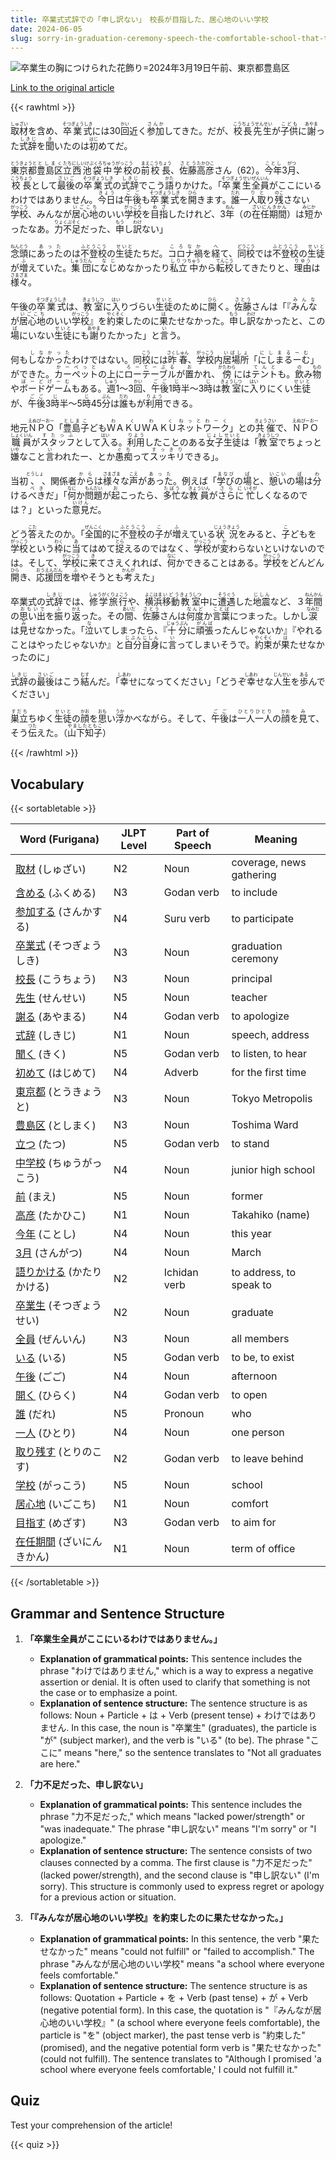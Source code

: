 ```yaml
---
title: 卒業式式辞での「申し訳ない」　校長が目指した、居心地のいい学校
date: 2024-06-05
slug: sorry-in-graduation-ceremony-speech-the-comfortable-school-that-the-principal-aimed-for
---
```


![卒業生の胸につけられた花飾り=2024年3月19日午前、東京都豊島区](https://www.asahicom.jp/imgopt/img/88f1b64ed4/comm_L/AS20240604004282.jpg "卒業生の胸につけられた花飾り=2024年3月19日午前、東京都豊島区")

[Link to the original article](https://asahi.com/articles/ASS644G0QS64ULLI001M.html?iref=comtop_7_07)

{{< rawhtml >}}
<p><ruby>取材<rt>しゅざい</rt></ruby>を含め、<ruby>卒業式<rt>そつぎょうしき</rt></ruby>には30<ruby>回<rt>かい</rt></ruby>近く<ruby>参加<rt>さんか</rt></ruby>してきた。だが、<ruby>校長先生<rt>こうちょうせんせい</rt></ruby>が<ruby>子供<rt>こども</rt></ruby>に<ruby>謝<rt>あやま</rt></ruby>った<ruby>式辞<rt>しきじ</rt></ruby>を<ruby>聞<rt>き</rt></ruby>いたのは<ruby>初<rt>はじ</rt></ruby>めてだ。</p>

<p><ruby>東京都<rt>とうきょうと</rt></ruby><ruby>豊島区<rt>としまく</rt></ruby><ruby>立<rt>たち</rt></ruby><ruby>西池袋<rt>にしいけぶくろ</rt></ruby><ruby>中学校<rt>ちゅうがっこう</rt></ruby>の<ruby>前<rt>まえ</rt></ruby><ruby>校長<rt>こうちょう</rt></ruby>、<ruby>佐藤<rt>さとう</rt></ruby><ruby>高彦<rt>たかひこ</rt></ruby>さん（62）。<ruby>今年<rt>ことし</rt></ruby>3<ruby>月<rt>がつ</rt></ruby>、<ruby>校長<rt>こうちょう</rt></ruby>として<ruby>最後<rt>さいご</rt></ruby>の<ruby>卒業式<rt>そつぎょうしき</rt></ruby>の<ruby>式辞<rt>しきじ</rt></ruby>でこう<ruby>語<rt>かた</rt></ruby>りかけた。「<ruby>卒業生<rt>そつぎょうせい</rt></ruby><ruby>全員<rt>ぜんいん</rt></ruby>がここにいるわけではありません。<ruby>今日<rt>きょう</rt></ruby>は<ruby>午後<rt>ごご</rt></ruby>も<ruby>卒業式<rt>そつぎょうしき</rt></ruby>を<ruby>開<rt>ひら</rt></ruby>きます。<ruby>誰<rt>だれ</rt></ruby>一<ruby>人<rt>り</rt></ruby><ruby>取<rt>と</rt></ruby>り<ruby>残<rt>のこ</rt></ruby>さない<ruby>学校<rt>がっこう</rt></ruby>、みんなが<ruby>居心地<rt>いごこち</rt></ruby>のいい<ruby>学校<rt>がっこう</rt></ruby>を<ruby>目指<rt>めざ</rt></ruby>したけれど、3<ruby>年<rt>ねん</rt></ruby>（の<ruby>在任期間<rt>ざいにんきかん</rt></ruby>）は<ruby>短<rt>みじか</rt></ruby>かったなあ。<ruby>力不足<rt>りょくぶそく</rt></ruby>だった、<ruby>申<rt>もう</rt></ruby>し<ruby>訳<rt>わけ</rt></ruby>ない」</p>

<p><ruby>念頭<rt>ねんとう</rt></ruby>に<ruby>あった<rt>あった</rt></ruby>のは<ruby>不登校<rt>ふとうこう</rt></ruby>の<ruby>生徒<rt>せいと</rt></ruby>たちだ。<ruby>コロナ<rt>ころな</rt></ruby><ruby>禍<rt>か</rt></ruby>を<ruby>経<rt>へ</rt></ruby>て、<ruby>同校<rt>どうこう</rt></ruby>では<ruby>不登校<rt>ふとうこう</rt></ruby>の<ruby>生徒<rt>せいと</rt></ruby>が<ruby>増<rt>ふ</rt></ruby>えていた。<ruby>集団<rt>しゅうだん</rt></ruby>に<ruby>なじ<rt>なじ</rt></ruby>めなかったり<ruby>私立<rt>しりつ</rt></ruby><ruby>中<rt>ちゅう</rt></ruby>から<ruby>転校<rt>てんこう</rt></ruby>してきたりと、<ruby>理由<rt>りゆう</rt></ruby>は<ruby>様々<rt>さまざま</rt></ruby>。</p>

<p>午後の<ruby>卒業式<rt>そつぎょうしき</rt></ruby>は、<ruby>教室<rt>きょうしつ</rt></ruby>に<ruby>入<rt>はい</rt></ruby>りづらい<ruby>生徒<rt>せいと</rt></ruby>のために<ruby>開<rt>ひら</rt></ruby>く。<ruby>佐藤<rt>さとう</rt></ruby>さんは「『<ruby>みんな<rt>みんな</rt></ruby>が<ruby>居心地<rt>いごこち</rt></ruby>のいい<ruby>学校<rt>がっこう</rt></ruby>』を<ruby>約束<rt>やくそく</rt></ruby>したのに<ruby>果<rt>は</rt></ruby>たせなかった。<ruby>申<rt>もう</rt></ruby>し<ruby>訳<rt>わけ</rt></ruby>なかったと、この<ruby>場<rt>ば</rt></ruby>にいない<ruby>生徒<rt>せいと</rt></ruby>にも<ruby>謝<rt>あやま</rt></ruby>りたかった」と<ruby>言<rt>い</rt></ruby>う。</p>

<p>何も<ruby>しなかった<rt>しなかった</rt></ruby>わけではない。同<ruby>校<rt>こう</rt></ruby>には<ruby>昨春<rt>さくしゅん</rt></ruby>、<ruby>学校<rt>がっこう</rt></ruby>内<ruby>居場所<rt>いばしょ</rt></ruby>「<ruby>にしまるーむ<rt>にしまるーむ</rt></ruby>」ができた。<ruby>カーペット<rt>かーぺっと</rt></ruby>の上に<ruby>ローテーブル<rt>ろーてーぶる</rt></ruby>が<ruby>置<rt>お</rt></ruby>かれ、<ruby>傍<rt>かたわら</rt></ruby>には<ruby>テント<rt>てんと</rt></ruby>も。<ruby>飲<rt>の</rt></ruby>み<ruby>物<rt>もの</rt></ruby>や<ruby>ボードゲーム<rt>ぼーどげーむ</rt></ruby>もある。<ruby>週<rt>しゅう</rt></ruby>1～3<ruby>回<rt>かい</rt></ruby>、<ruby>午後<rt>ごご</rt></ruby>1<ruby>時<rt>じ</rt></ruby>半～3<ruby>時<rt>じ</rt></ruby>は<ruby>教室<rt>きょうしつ</rt></ruby>に<ruby>入<rt>はい</rt></ruby>りにくい<ruby>生徒<rt>せいと</rt></ruby>が、<ruby>午後<rt>ごご</rt></ruby>3<ruby>時<rt>じ</rt></ruby>半～5<ruby>時<rt>じ</rt></ruby>45<ruby>分<rt>ぷん</rt></ruby>は<ruby>誰<rt>だれ</rt></ruby>もが<ruby>利用<rt>りよう</rt></ruby>できる。</p>

<p>地元<ruby>ＮＰＯ<rt>えぬぴーおー</rt></ruby>「<ruby>豊島<rt>としま</rt></ruby><ruby>子<rt>こ</rt></ruby>ども<ruby>ＷＡＫＵＷＡＫＵ<rt>わくわく</rt></ruby><ruby>ネットワーク<rt>ねっとわーく</rt></ruby>」との<ruby>共催<rt>きょうさい</rt></ruby>で、<ruby>ＮＰＯ<rt>えぬぴーおー</rt></ruby><ruby>職員<rt>しょくいん</rt></ruby>が<ruby>スタッフ<rt>すたっふ</rt></ruby>として<ruby>入<rt>はい</rt></ruby>る。<ruby>利用<rt>りよう</rt></ruby>したことのある<ruby>女子<rt>じょし</rt></ruby><ruby>生徒<rt>せいと</rt></ruby>は「<ruby>教室<rt>きょうしつ</rt></ruby>でちょっと<ruby>嫌<rt>いや</rt></ruby>なこと<ruby>言<rt>い</rt></ruby>われたー、とか<ruby>愚痴<rt>ぐち</rt></ruby>って<ruby>スッキリ<rt>すっきり</rt></ruby>できる」。</p>

<p>当初<ruby>、<rt>とうしょ</rt></ruby>、関係者<ruby>から<rt>から</rt></ruby>は<ruby>様々<rt>さまざま</rt></ruby>な<ruby>声<rt>こえ</rt></ruby>が<ruby>あった<rt>あった</rt></ruby>。例えば「<ruby>学び<rt>まなび</rt></ruby>の<ruby>場<rt>ば</rt></ruby>と、<ruby>憩い<rt>いこい</rt></ruby>の<ruby>場<rt>ば</rt></ruby>は<ruby>分<rt>わ</rt></ruby>ける<ruby>べき<rt>べき</rt></ruby>だ」「<ruby>何<rt>なに</rt></ruby>か<ruby>問題<rt>もんだい</rt></ruby>が<ruby>起<rt>お</rt></ruby>こったら、<ruby>多忙<rt>たぼう</rt></ruby>な<ruby>教員<rt>きょういん</rt></ruby>が<ruby>さらに<rt>さらに</rt></ruby><ruby>忙<rt>いそが</rt></ruby>しくなるのでは？」といった<ruby>意見<rt>いけん</rt></ruby>だ。</p>

<p>どう<ruby>答<rt>こた</rt></ruby>えたのか。「<ruby>全国<rt>ぜんこく</rt></ruby>的に<ruby>不登校<rt>ふとうこう</rt></ruby>の<ruby>子<rt>こ</rt></ruby>が<ruby>増<rt>ふ</rt></ruby>えている<ruby>状況<rt>じょうきょう</rt></ruby>をみると、<ruby>子<rt>こ</rt></ruby>どもを<ruby>学校<rt>がっこう</rt></ruby>という<ruby>枠<rt>わく</rt></ruby>に<ruby>当<rt>あ</rt></ruby>てはめて<ruby>捉<rt>とら</rt></ruby>えるのではなく、<ruby>学校<rt>がっこう</rt></ruby>が<ruby>変<rt>か</rt></ruby>わらないといけないのでは。そして、<ruby>学校<rt>がっこう</rt></ruby>に<ruby>来<rt>き</rt></ruby>てさえくれれば、<ruby>何<rt>なに</rt></ruby>かできることはある。<ruby>学校<rt>がっこう</rt></ruby>をどんどん<ruby>開<rt>ひら</rt></ruby>き、<ruby>応援団<rt>おうえんだん</rt></ruby>を<ruby>増<rt>ふ</rt></ruby>やそうとも<ruby>考<rt>かんが</rt></ruby>えた」</p>

<p>卒業式の<ruby>式辞<rt>しきじ</rt></ruby>では、<ruby>修学旅行<rt>しゅうがくりょこう</rt></ruby>や、<ruby>横浜<rt>よこはま</rt></ruby><ruby>移動<rt>いどう</rt></ruby><ruby>教室<rt>きょうしつ</rt></ruby>中に<ruby>遭遇<rt>そうぐう</rt></ruby>した<ruby>地震<rt>じしん</rt></ruby>など、３<ruby>年間<rt>ねんかん</rt></ruby>の<ruby>思い出<rt>おもいで</rt></ruby>を<ruby>振<rt>ふ</rt></ruby>り<ruby>返<rt>かえ</rt></ruby>った。その<ruby>間<rt>あいだ</rt></ruby>、<ruby>佐藤<rt>さとう</rt></ruby>さんは<ruby>何度<rt>なんど</rt></ruby>か<ruby>言葉<rt>ことば</rt></ruby>につまった。しかし<ruby>涙<rt>なみだ</rt></ruby>は<ruby>見<rt>み</rt></ruby>せなかった。「<ruby>泣<rt>な</rt></ruby>いてしまったら、『<ruby>十分<rt>じゅうぶん</rt></ruby>に<ruby>頑張<rt>がんば</rt></ruby>ったんじゃないか』『やれることはやったじゃないか』と<ruby>自分<rt>じぶん</rt></ruby><ruby>自身<rt>じしん</rt></ruby>に<ruby>言<rt>い</rt></ruby>ってしまいそうで。<ruby>約束<rt>やくそく</rt></ruby>が<ruby>果<rt>は</rt></ruby>たせなかったのに」</p>

<p><ruby>式辞<rt>しきじ</rt></ruby>の<ruby>最後<rt>さいご</rt></ruby>はこう<ruby>結<rt>むす</rt></ruby>んだ。「<ruby>幸<rt>しあわ</rt></ruby>せになってください」「どうぞ<ruby>幸<rt>しあわ</rt></ruby>せな<ruby>人生<rt>じんせい</rt></ruby>を<ruby>歩<rt>ある</rt></ruby>んでください」</p>

<p><ruby>巣立<rt>すだち</rt></ruby>ちゆく<ruby>生徒<rt>せいと</rt></ruby>の<ruby>顔<rt>かお</rt></ruby>を<ruby>思<rt>おも</rt></ruby>い<ruby>浮<rt>うか</rt></ruby>かべながら。そして、<ruby>午後<rt>ごご</rt></ruby>は<ruby>一人一人<rt>ひとりひとり</rt></ruby>の<ruby>顔<rt>かお</rt></ruby>を<ruby>見<rt>み</rt></ruby>て、そう<ruby>伝<rt>つた</rt></ruby>えた。（<ruby>山下知子<rt>やましたともこ</rt></ruby>）</p>
{{< /rawhtml >}}

## Vocabulary


{{< sortabletable >}}

| Word (Furigana) | JLPT Level | Part of Speech | Meaning |
|-----------------|------------|---------------|---------|
|[取材](https://jisho.org/search/%E5%8F%96%E6%9D%90) (しゅざい)| N2 | Noun | coverage, news gathering |
|[含める](https://jisho.org/search/%E5%90%AB%E3%82%81%E3%82%8B) (ふくめる)| N3 | Godan verb | to include |
|[参加する](https://jisho.org/search/%E5%8F%82%E5%8A%A0%E3%81%99%E3%82%8B) (さんかする)| N4 | Suru verb | to participate |
|[卒業式](https://jisho.org/search/%E5%8D%92%E6%A5%AD%E5%BC%8F) (そつぎょうしき)| N3 | Noun | graduation ceremony |
|[校長](https://jisho.org/search/%E6%A0%A1%E9%95%B7) (こうちょう)| N3 | Noun | principal |
|[先生](https://jisho.org/search/%E5%85%88%E7%94%9F) (せんせい)| N5 | Noun | teacher |
|[謝る](https://jisho.org/search/%E8%AC%9D%E3%82%8B) (あやまる)| N4 | Godan verb | to apologize |
|[式辞](https://jisho.org/search/%E5%BC%8F%E8%BE%9E) (しきじ)| N1 | Noun | speech, address |
|[聞く](https://jisho.org/search/%E8%81%9E%E3%81%8F) (きく)| N5 | Godan verb | to listen, to hear |
|[初めて](https://jisho.org/search/%E5%88%9D%E3%82%81%E3%81%A6) (はじめて)| N4 | Adverb | for the first time |
|[東京都](https://jisho.org/search/%E6%9D%B1%E4%BA%AC%E9%83%BD) (とうきょうと)| N3 | Noun | Tokyo Metropolis |
|[豊島区](https://jisho.org/search/%E8%B1%8A%E5%B3%B6%E5%8C%BA) (としまく)| N3 | Noun | Toshima Ward |
|[立つ](https://jisho.org/search/%E7%AB%8B%E3%81%A4) (たつ)| N5 | Godan verb | to stand |
|[中学校](https://jisho.org/search/%E4%B8%AD%E5%AD%A6%E6%A0%A1) (ちゅうがっこう)| N4 | Noun | junior high school |
|[前](https://jisho.org/search/%E5%89%8D) (まえ)| N5 | Noun | former |
|[高彦](https://jisho.org/search/%E9%AB%98%E5%BD%A6) (たかひこ)| N1 | Noun | Takahiko (name) |
|[今年](https://jisho.org/search/%E4%BB%8A%E5%B9%B4) (ことし)| N4 | Noun | this year |
|[3月](https://jisho.org/search/3%E6%9C%88) (さんがつ)| N4 | Noun | March |
|[語りかける](https://jisho.org/search/%E8%AA%9E%E3%82%8A%E3%81%8B%E3%81%91%E3%82%8B) (かたりかける)| N2 | Ichidan verb | to address, to speak to |
|[卒業生](https://jisho.org/search/%E5%8D%92%E6%A5%AD%E7%94%9F) (そつぎょうせい)| N2 | Noun | graduate |
|[全員](https://jisho.org/search/%E5%85%A8%E5%93%A1) (ぜんいん)| N3 | Noun | all members |
|[いる](https://jisho.org/search/%E3%81%84%E3%82%8B) (いる)| N5 | Godan verb | to be, to exist |
|[午後](https://jisho.org/search/%E5%8D%88%E5%BE%8C) (ごご)| N4 | Noun | afternoon |
|[開く](https://jisho.org/search/%E9%96%8B%E3%81%8F) (ひらく)| N4 | Godan verb | to open |
|[誰](https://jisho.org/search/%E8%AA%B0) (だれ)| N5 | Pronoun | who |
|[一人](https://jisho.org/search/%E4%B8%80%E4%BA%BA) (ひとり)| N4 | Noun | one person |
|[取り残す](https://jisho.org/search/%E5%8F%96%E3%82%8A%E6%AE%8B%E3%81%99) (とりのこす)| N2 | Godan verb | to leave behind |
|[学校](https://jisho.org/search/%E5%AD%A6%E6%A0%A1) (がっこう)| N5 | Noun | school |
|[居心地](https://jisho.org/search/%E5%B1%85%E5%BF%83%E5%9C%B0) (いごこち)| N1 | Noun | comfort |
|[目指す](https://jisho.org/search/%E7%9B%AE%E6%8C%87%E3%81%99) (めざす)| N3 | Godan verb | to aim for |
|[在任期間](https://jisho.org/search/%E5%9C%A8%E4%BB%BB%E6%9C%9F%E9%96%93) (ざいにんきかん)| N1 | Noun | term of office |

{{< /sortabletable >}}


## Grammar and Sentence Structure

1. **「卒業生全員がここにいるわけではありません。」**
   - **Explanation of grammatical points:** This sentence includes the phrase "わけではありません," which is a way to express a negative assertion or denial. It is often used to clarify that something is not the case or to emphasize a point.
   - **Explanation of sentence structure:** The sentence structure is as follows: Noun + Particle + は + Verb (present tense) + わけではありません. In this case, the noun is "卒業生" (graduates), the particle is "が" (subject marker), and the verb is "いる" (to be). The phrase "ここに" means "here," so the sentence translates to "Not all graduates are here."

2. **「力不足だった、申し訳ない」**
   - **Explanation of grammatical points:** This sentence includes the phrase "力不足だった," which means "lacked power/strength" or "was inadequate." The phrase "申し訳ない" means "I'm sorry" or "I apologize."
   - **Explanation of sentence structure:** The sentence consists of two clauses connected by a comma. The first clause is "力不足だった" (lacked power/strength), and the second clause is "申し訳ない" (I'm sorry). This structure is commonly used to express regret or apology for a previous action or situation.

3. **「『みんなが居心地のいい学校』を約束したのに果たせなかった。」**
   - **Explanation of grammatical points:** In this sentence, the verb "果たせなかった" means "could not fulfill" or "failed to accomplish." The phrase "みんなが居心地のいい学校" means "a school where everyone feels comfortable."
   - **Explanation of sentence structure:** The sentence structure is as follows: Quotation + Particle + を + Verb (past tense) + が + Verb (negative potential form). In this case, the quotation is "『みんなが居心地のいい学校』" (a school where everyone feels comfortable), the particle is "を" (object marker), the past tense verb is "約束した" (promised), and the negative potential form verb is "果たせなかった" (could not fulfill). The sentence translates to "Although I promised 'a school where everyone feels comfortable,' I could not fulfill it."

## Quiz

Test your comprehension of the article!

{{< quiz >}}